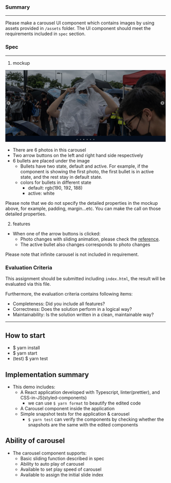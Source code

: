 ### Summary

---

Please make a carousel UI component which contains images by using assets provided in `/assets` folder.
The UI component should meet the requirements included in `spec` section.

### Spec

---

1. mockup

![mockup](https://raw.githubusercontent.com/taylrj/assignment-frontend/main/assets/mockup.png)

- There are 6 photos in this carousel
- Two arrow buttons on the left and right hand side respectively
- 6 bullets are placed under the image
  - Bullets have two state, default and active. For example, if the component is showing the first photo, the first bullet is in active state, and the rest stay in default state.
  - colors for bullets in different state
    - default: rgb(190, 192, 188)
    - active: white

Please note that we do not specify the detailed properties in the mockup above, for example, padding, margin...etc.
You can make the call on those detailed properties.

2. features

- When one of the arrow buttons is clicked:
  - Photo changes with sliding animation, please check the [reference](https://www.twreporter.org/photography).
  - The active bullet also changes corresponds to photo changes

Please note that infinite carousel is not included in requirement.

### Evaluation Criteria

This assignment should be submitted including `index.html`, the result will be evaluated via this file.

Furthermore, the evaluation criteria contains following items:
- Completeness: Did you include all features?
- Correctness: Does the solution perform in a logical way?
- Maintainability: Is the solution written in a clean, maintainable way?

---

## How to start
 * $ yarn install
 * $ yarn start
 * (test) $ yarn test 

## Implementation summary
 * This demo includes:
   * A React application developed with Typescript, linter(prettier), and CSS-in-JS(styled-components)
     * we can use `$ yarn format` to beautify the edited code
   * A Carousel component inside the application
   * Simple snapshot tests for the application & carousel
     * `$ yarn test` can verify the components by checking whether the snapshots are the same with the edited components

## Ability of carousel 
 * The carousel component supports:
   * Basic sliding function described in spec
   * Ability to auto play of carousel
   * Available to set play speed of carousel
   * Available to assign the initial slide index
 
